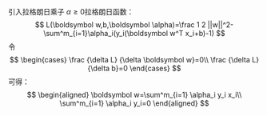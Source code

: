 引入拉格朗日乘子 $\alpha\ge 0$拉格朗日函数：
$$
L(\boldsymbol w,b,\boldsymbol \alpha)=\frac 1 2 ||w||^2-\sum^m_{i=1}\alpha_i(y_i(\boldsymbol w^T x_i+b)-1)
$$
令
$$
\begin{cases}
\frac {\delta L} {\delta \boldsymbol w}=0\\
\frac {\delta L} {\delta b}=0
\end{cases}
$$
可得：
$$
\begin{aligned}
\boldsymbol w=\sum^m_{i=1} \alpha_i y_i x_i\\
\sum^m_{i=1} \alpha_i y_i=0
\end{aligned}
$$